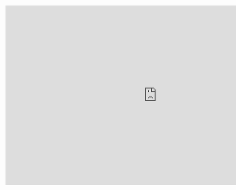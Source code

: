 <br>
<br>

<iframe src="https://docs.google.com/presentation/d/e/2PACX-1vS1CmQ4my6SkM5M5I3wYef79dcdMMiWAlmg8ePmb_NOJifEfAkpiNGcSjnLNMnZTpiG2xMnC0ooj669/embed?start=false&loop=false&delayms=3000" frameborder="0" width="960" height="569" allowfullscreen="true" mozallowfullscreen="true" webkitallowfullscreen="true"></iframe>
